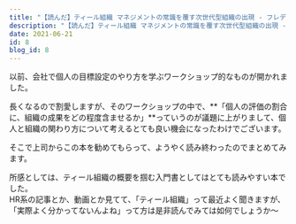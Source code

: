 ```yaml
---
title: "【読んだ】ティール組織 マネジメントの常識を覆す次世代型組織の出現 - フレデリック・ラルー"
description: "【読んだ】ティール組織 マネジメントの常識を覆す次世代型組織の出現 - フレデリック・ラルー"
date: 2021-06-21
id: 8
blog_id: 8
---
```


以前、会社で個人の目標設定のやり方を学ぶワークショップ的なものが開かれました。

長くなるので割愛しますが、そのワークショップの中で、**「個人の評価の割合に、組織の成果をどの程度含ませるか」**っていうのが議題に上がりまして、個人と組織の関わり方について考えるとても良い機会になったわけでございます。

そこで上司からこの本を勧めてもらって、ようやく読み終わったのでまとめてみます。

所感としては、ティール組織の概要を掴む入門書としてはとても読みやすい本でした。  
HR系の記事とか、動画とか見てて、「ティール組織」って最近よく聞きますが、「実際よく分かってないんよね」って方は是非読んでみては如何でしょうか～